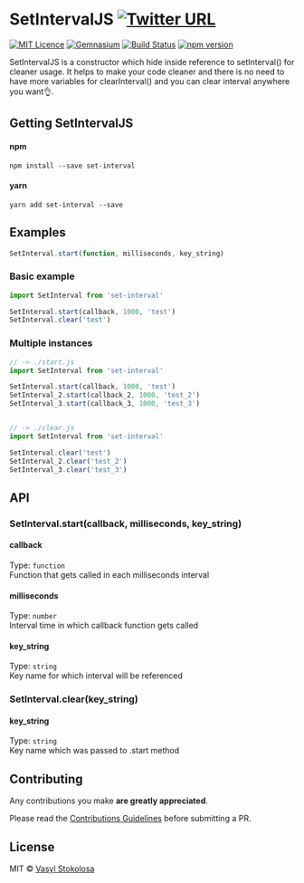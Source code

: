 # SetIntervalJS [![Twitter URL](https://img.shields.io/twitter/url/http/shields.io.svg?style=social)](https://twitter.com/intent/tweet?hashtags=javascript&original_referer=https%3A%2F%2Fpublish.twitter.com%2F&ref_src=twsrc%5Etfw&text=No%20more%20variable%20needed%20for%20clearInterval()%20%F0%9F%91%8C%F0%9F%98%80&tw_p=tweetbutton&url=https%3A%2F%2Fwww.npmjs.com%2Fpackage%2Fset-interval&via=shystrukk) #
[![MIT Licence](https://badges.frapsoft.com/os/mit/mit.svg?v=103)](https://opensource.org/licenses/mit-license.php) [![Gemnasium](https://img.shields.io/gemnasium/mathiasbynens/he.svg)](https://github.com/shystruk/SetIntervalJS) [![Build Status](https://travis-ci.org/shystruk/SetIntervalJS.svg?branch=master)](https://travis-ci.org/shystruk/SetIntervalJS) [![npm version](https://badge.fury.io/js/set-interval.svg)](https://badge.fury.io/js/set-interval)

SetIntervalJS is a constructor which hide inside reference to setInterval() for cleaner usage. It helps to make your code cleaner and there is no need to have more variables for clearInterval() and you can clear interval anywhere you want👌.

## Getting SetIntervalJS ##
#### npm
`npm install --save set-interval`

#### yarn
`yarn add set-interval --save`

## Examples ##
```javascript
SetInterval.start(function, milliseconds, key_string)
```

### Basic example ###
```javascript
import SetInterval from 'set-interval'

SetInterval.start(callback, 1000, 'test')
SetInterval.clear('test')
```

### Multiple instances ###
```javascript
// -> ./start.js
import SetInterval from 'set-interval'

SetInterval.start(callback, 1000, 'test')
SetInterval_2.start(callback_2, 1000, 'test_2')
SetInterval_3.start(callback_3, 1000, 'test_3')


// -> ./clear.js
import SetInterval from 'set-interval'

SetInterval.clear('test')
SetInterval_2.clear('test_2')
SetInterval_3.clear('test_3')
```


## API ##
### SetInterval.start(callback, milliseconds, key_string) ###

#### callback ####
Type: `function` <br>
Function that gets called in each milliseconds interval

#### milliseconds ####
Type: `number` <br>
Interval time in which callback function gets called

#### key_string ####
Type: `string` <br>
Key name for which interval will be referenced


### SetInterval.clear(key_string) ###
#### key_string ####
Type: `string` <br>
Key name which was passed to .start method


## Contributing

Any contributions you make **are greatly appreciated**.

Please read the [Contributions Guidelines](CONTRIBUTING.md) before submitting a PR.

## License

MIT © [Vasyl Stokolosa](https://about.me/shystruk)
